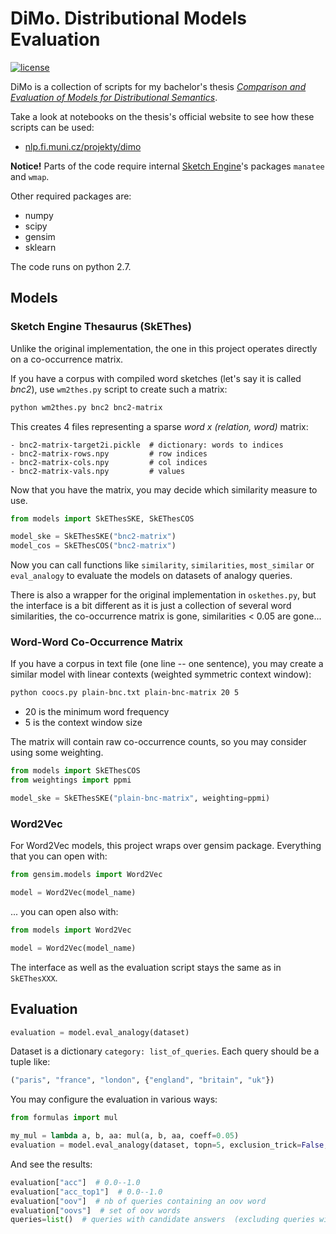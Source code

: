 # DiMo.  Distributional Models Evaluation

[![license](https://img.shields.io/github/license/mashape/apistatus.svg?maxAge=2592000)](https://github.com/nimcho/dimo/blob/master/LICENSE)

DiMo is a collection of scripts for my bachelor's thesis [*Comparison and Evaluation of Models for Distributional Semantics*](https://is.muni.cz/auth/th/422602/fi_b/?studium=647618).

Take a look at notebooks on the thesis's official website to see how these scripts can be used:

 - [nlp.fi.muni.cz/projekty/dimo](https://nlp.fi.muni.cz/projekty/dimo/)

**Notice!**  Parts of the code require internal [Sketch Engine](https://www.sketchengine.co.uk/)'s packages `manatee` and `wmap`.

Other required packages are:

 - numpy
 - scipy
 - gensim
 - sklearn

The code runs on python 2.7.

## Models

### Sketch Engine Thesaurus (SkEThes)

Unlike the original implementation, the one in this project operates directly on a co-occurrence matrix.

If you have a corpus with compiled word sketches (let's say it is called *bnc2*), use `wm2thes.py` script to create such a matrix:

```bash
python wm2thes.py bnc2 bnc2-matrix
```

This creates 4 files representing a sparse *word x (relation, word)* matrix:

    - bnc2-matrix-target2i.pickle  # dictionary: words to indices
    - bnc2-matrix-rows.npy         # row indices
    - bnc2-matrix-cols.npy         # col indices
    - bnc2-matrix-vals.npy         # values

Now that you have the matrix, you may decide which similarity measure to use.

```python
from models import SkEThesSKE, SkEThesCOS

model_ske = SkEThesSKE("bnc2-matrix")
model_cos = SkEThesCOS("bnc2-matrix")
```

Now you can call functions like `similarity`, `similarities`, `most_similar` or `eval_analogy` to evaluate the models on datasets of analogy queries.

There is also a wrapper for the original implementation in `oskethes.py`, but the interface is a bit different as it is just a collection of several word similarities, the co-occurrence matrix is gone, similarities < 0.05 are gone...

### Word-Word Co-Occurrence Matrix

If you have a corpus in text file (one line -- one sentence), you may create a similar model with linear contexts (weighted symmetric context window):

```bash
python coocs.py plain-bnc.txt plain-bnc-matrix 20 5
```

 - 20 is the minimum word frequency 
 - 5 is the context window size

The matrix will contain raw co-occurrence counts, so you may consider using some weighting.

```python
from models import SkEThesCOS
from weightings import ppmi

model_ske = SkEThesSKE("plain-bnc-matrix", weighting=ppmi)
```

   

### Word2Vec

For Word2Vec models, this project wraps over gensim package.  Everything that you can open with:

```python
from gensim.models import Word2Vec

model = Word2Vec(model_name)
```

... you can open also with:

```python
from models import Word2Vec

model = Word2Vec(model_name)
```

The interface as well as the evaluation script stays the same as in `SkEThesXXX`.

## Evaluation

```python
evaluation = model.eval_analogy(dataset)
```

Dataset is a dictionary `category: list_of_queries`.  Each query should be a tuple like:

```python
("paris", "france", "london", {"england", "britain", "uk"})
```

You may configure the evaluation in various ways:

```python
from formulas import mul

my_mul = lambda a, b, aa: mul(a, b, aa, coeff=0.05)
evaluation = model.eval_analogy(dataset, topn=5, exclusion_trick=False, formula=my_mul)
```

And see the results:

```python
evaluation["acc"]  # 0.0--1.0
evaluation["acc_top1"]  # 0.0--1.0
evaluation["oov"]  # nb of queries containing an oov word
evaluation["oovs"]  # set of oov words
queries=list()  # queries with candidate answers  (excluding queries with oov words)
```
